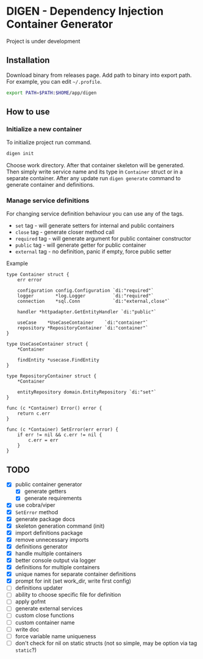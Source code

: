 # DIGEN - Dependency Injection Container Generator

Project is under development

## Installation

Download binary from releases page. Add path to binary into export path. For example, you can edit `~/.profile`.

```bash
export PATH=$PATH:$HOME/app/digen
```

## How to use

### Initialize a new container

To initialize project run command.

```bash
digen init
```

Choose work directory. After that container skeleton will be generated. Then simply write service name and its type in `Container` struct or in a separate container. After any update run `digen generate` command to generate container and definitions.

### Manage service definitions

For changing service definition behaviour you can use any of the tags.

* `set` tag - will generate setters for internal and public containers
* `close` tag - generate closer method call
* `required` tag - will generate argument for public container constructor
* `public` tag - will generate getter for public container
* `external` tag - no definition, panic if empty, force public setter

Example

```golang
type Container struct {
	err error

	configuration config.Configuration `di:"required"`
	logger        *log.Logger          `di:"required"`
	connection    *sql.Conn            `di:"external,close"`

	handler *httpadapter.GetEntityHandler `di:"public"`

	useCase    *UseCaseContainer    `di:"container"`
	repository *RepositoryContainer `di:"container"`
}

type UseCaseContainer struct {
	*Container

	findEntity *usecase.FindEntity
}

type RepositoryContainer struct {
	*Container

	entityRepository domain.EntityRepository `di:"set"`
}

func (c *Container) Error() error {
	return c.err
}

func (c *Container) SetError(err error) {
	if err != nil && c.err != nil {
		c.err = err
	}
}
```

## TODO

* [x] public container generator
    * [x] generate getters
    * [x] generate requirements
* [x] use cobra/viper
* [x] `SetError` method
* [x] generate package docs
* [x] skeleton generation command (init)
* [x] import definitions package
* [x] remove unnecessary imports
* [x] definitions generator
* [x] handle multiple containers
* [x] better console output via logger
* [x] definitions for multiple containers
* [x] unique names for separate container definitions
* [x] prompt for init (set work_dir, write first config)
* [ ] definitions updater
* [ ] ability to choose specific file for definition
* [ ] apply gofmt
* [ ] generate external services
* [ ] custom close functions
* [ ] custom container name
* [ ] write doc
* [ ] force variable name uniqueness
* [ ] don't check for nil on static structs (not so simple, may be option via tag `static`?)
